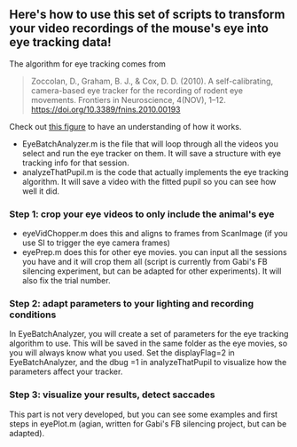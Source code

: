 ## Here's how to use this set of scripts to transform your video recordings of the mouse's eye into eye tracking data!

The algorithm for eye tracking comes from 
> Zoccolan, D., Graham, B. J., & Cox, D. D. (2010). A self-calibrating, camera-based eye tracker for the recording of rodent eye movements. Frontiers in Neuroscience, 4(NOV), 1–12. https://doi.org/10.3389/fnins.2010.00193 

Check out [this figure](https://www.frontiersin.org/files/Articles/2035/fnins-04-00193-HTML/image_m/fnins-04-00193-g002.jpg) to have an understanding of how it works.

- EyeBatchAnalyzer.m is the file that will loop through all the videos you select and run the eye tracker on them. It will save a structure with eye tracking info for that session.
- analyzeThatPupil.m is the code that actually implements the eye tracking algorithm. It will save a video with the fitted pupil so you can see how well it did.

### Step 1: crop your eye videos to only include the animal's eye
- eyeVidChopper.m does this and aligns to frames from ScanImage (if you use SI to trigger the eye camera frames)
- eyePrep.m does this for other eye movies. you can input all the sessions you have and it will crop them all (script is currently from Gabi's FB silencing experiment, but can be adapted for other experiments). It will also fix the trial number.

### Step 2: adapt parameters to your lighting and recording conditions 

In EyeBatchAnalyzer, you will create a set of parameters for the eye tracking algorithm to use. This will be saved in the same folder as the eye movies, so you will always know what you used. Set the displayFlag=2 in EyeBatchAnalyzer, and the dbug =1 in analyzeThatPupil to visualize how the parameters affect your tracker.

### Step 3: visualize your results, detect saccades
This part is not very developed, but you can see some examples and first steps in eyePlot.m (agian, written for Gabi's FB silencing project, but can be adapted).


